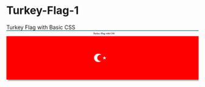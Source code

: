 # Turkey-Flag-1
Turkey Flag with Basic CSS
![Turkey Flag Button](https://github.com/mustafaberat/Turkey-Flag-1/blob/master/output.PNG)
